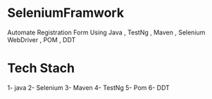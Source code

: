 # SeleniumFramwork
Automate Registration Form Using Java , TestNg , Maven , Selenium WebDriver , POM , DDT

# Tech Stach

1- java
2- Selenium
3- Maven
4- TestNg
5- Pom
6- DDT

